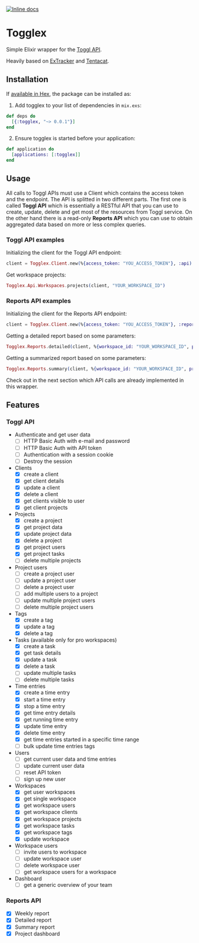 [![Inline docs](http://inch-ci.org/github/diacode/togglex.svg)](http://inch-ci.org/github/diacode/togglex)

# Togglex

Simple Elixir wrapper for the [Toggl API](https://github.com/toggl/toggl_api_docs).

Heavily based on [ExTracker](https://github.com/dashofcode/extracker) and
[Tentacat](https://github.com/edgurgel/tentacat).

## Installation

If [available in Hex](https://hex.pm/docs/publish), the package can be installed as:

1. Add togglex to your list of dependencies in `mix.exs`:

  ```elixir
  def deps do
    [{:togglex, "~> 0.0.1"}]
  end
  ```

2. Ensure togglex is started before your application:

  ```elixir
  def application do
    [applications: [:togglex]]
  end
  ```

## Usage

All calls to Toggl APIs must use a Client which contains the access token and
the endpoint. The API is splitted in two different parts. The first one is
called **Toggl API** which is essentially a RESTful API that you can use to
create, update, delete and get most of the resources from Toggl service. On the
other hand there is a read-only **Reports API** which you can use to obtain
aggregated data based on more or less complex queries.

### Toggl API examples

Initializing the client for the Toggl API endpoint:

```elixir
client = Togglex.Client.new(%{access_token: "YOU_ACCESS_TOKEN"}, :api)
```

Get workspace projects:

```elixir
Togglex.Api.Workspaces.projects(client, "YOUR_WORKSPACE_ID")
```

### Reports API examples

Initializing the client for the Reports API endpoint:

```elixir
client = Togglex.Client.new(%{access_token: "YOU_ACCESS_TOKEN"}, :reports)
```

Getting a detailed report based on some parameters:

```elixir
Togglex.Reports.detailed(client, %{workspace_id: "YOUR_WORKSPACE_ID", project_ids: "COMMA_SEPARATED_PROJECT_IDS"})
```

Getting a summarized report based on some parameters:

```elixir
Togglex.Reports.summary(client, %{workspace_id: "YOUR_WORKSPACE_ID", project_ids: "COMMA_SEPARATED_PROJECT_IDS"})
```

Check out in the next section which API calls are already implemented in this
wrapper.

## Features

### Toggl API

* Authenticate and get user data
  * [ ] HTTP Basic Auth with e-mail and password
  * [ ] HTTP Basic Auth with API token
  * [ ] Authentication with a session cookie
  * [ ] Destroy the session

* Clients
  * [x] create a client
  * [x] get client details
  * [x] update a client
  * [x] delete a client
  * [x] get clients visible to user
  * [x] get client projects

* Projects
  * [x] create a project
  * [x] get project data
  * [x] update project data
  * [x] delete a project
  * [x] get project users
  * [x] get project tasks
  * [ ] delete multiple projects

* Project users
  * [ ] create a project user
  * [ ] update a project user
  * [ ] delete a project user
  * [ ] add multiple users to a project
  * [ ] update multiple project users
  * [ ] delete multiple project users

* Tags
  * [x] create a tag
  * [x] update a tag
  * [x] delete a tag

* Tasks (available only for pro workspaces)
  * [x] create a task
  * [x] get task details
  * [x] update a task
  * [x] delete a task
  * [ ] update multiple tasks
  * [ ] delete multiple tasks

* Time entries
  * [x] create a time entry
  * [x] start a time entry
  * [x] stop a time entry
  * [x] get time entry details
  * [x] get running time entry
  * [x] update time entry
  * [x] delete time entry
  * [x] get time entries started in a specific time range
  * [ ] bulk update time entries tags

* Users
  * [ ] get current user data and time entries
  * [ ] update current user data
  * [ ] reset API token
  * [ ] sign up new user

* Workspaces
  * [x] get user workspaces
  * [x] get single workspace
  * [x] get workspace users
  * [x] get workspace clients
  * [x] get workspace projects
  * [x] get workspace tasks
  * [x] get workspace tags
  * [x] update workspace

* Workspace users
  * [ ] invite users to workspace
  * [ ] update workspace user
  * [ ] delete workspace user
  * [ ] get workspace users for a workspace

* Dashboard
  * [ ] get a generic overview of your team

### Reports API

* [x] Weekly report
* [x] Detailed report
* [x] Summary report
* [x] Project dashboard
